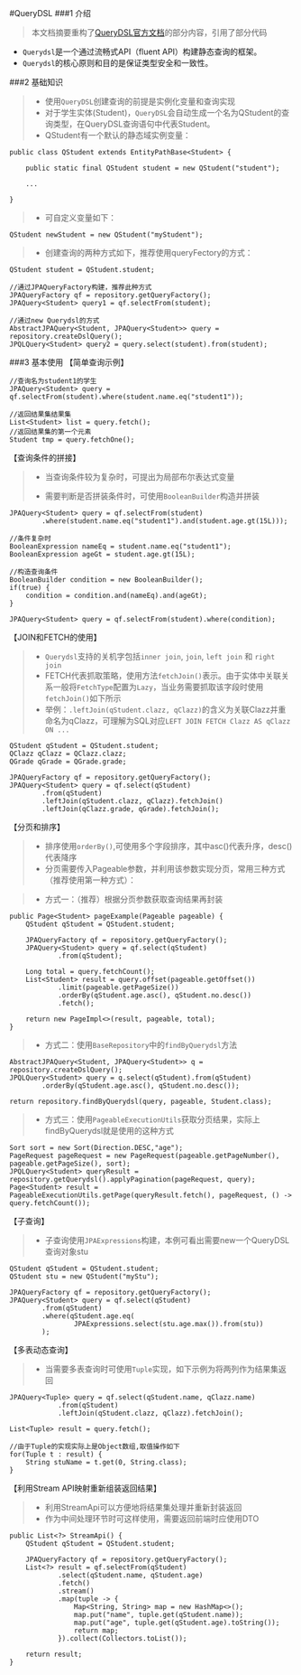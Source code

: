 #QueryDSL
###1 介绍
> 本文档摘要重构了[QueryDSL官方文档](http://www.querydsl.com/static/querydsl/4.1.3/reference/html_single/ "QueryDSL官方文档")的部分内容，引用了部分代码

- `Querydsl`是一个通过流畅式API（fluent API）构建静态查询的框架。
- `Querydsl`的核心原则和目的是保证类型安全和一致性。

###2 基础知识
> - 使用`QueryDSL`创建查询的前提是实例化变量和查询实现
> - 对于学生实体(Student)，`QueryDSL`会自动生成一个名为QStudent的查询类型，在QueryDSL查询语句中代表Student。
> - QStudent有一个默认的静态域实例变量：


	public class QStudent extends EntityPathBase<Student> {
		
		public static final QStudent student = new QStudent("student");
	
		...
	
	}

> - 可自定义变量如下：

	QStudent newStudent = new QStudent("myStudent");

> - 创建查询的两种方式如下，推荐使用queryFectory的方式：

	QStudent student = QStudent.student;
	
	//通过JPAQueryFactory构建，推荐此种方式
	JPAQueryFactory qf = repository.getQueryFactory();
	JPAQuery<Student> query1 = qf.selectFrom(student);
	
	//通过new Querydsl的方式
	AbstractJPAQuery<Student, JPAQuery<Student>> query = repository.createDslQuery();
	JPQLQuery<Student> query2 = query.select(student).from(student);

###3 基本使用
【简单查询示例】

	//查询名为student1的学生
	JPAQuery<Student> query = qf.selectFrom(student).where(student.name.eq("student1"));
	
	//返回结果集结果集
	List<Student> list = query.fetch();
	//返回结果集的第一个元素
	Student tmp = query.fetchOne();

【查询条件的拼接】

> - 当查询条件较为复杂时，可提出为局部布尔表达式变量
> 
> - 需要判断是否拼装条件时，可使用`BooleanBuilder`构造并拼装


	JPAQuery<Student> query = qf.selectFrom(student)
			.where(student.name.eq("student1").and(student.age.gt(15L)));

	//条件复杂时
	BooleanExpression nameEq = student.name.eq("student1");
	BooleanExpression ageGt = student.age.gt(15L);
	
	//构造查询条件
	BooleanBuilder condition = new BooleanBuilder();
	if(true) {
		condition = condition.and(nameEq).and(ageGt);
	}
	
	JPAQuery<Student> query = qf.selectFrom(student).where(condition);

【JOIN和FETCH的使用】

> - `Querydsl`支持的关机字包括`inner join`, `join`, `left join` 和 `right join`
> - FETCH代表抓取策略，使用方法`fetchJoin()`表示。由于实体中关联关系一般将`FetchType`配置为`Lazy`，当业务需要抓取该字段时使用`fetchJoin()`如下所示
> - 举例：`.leftJoin(qStudent.clazz, qClazz)`的含义为关联Clazz并重命名为qClazz，可理解为SQL对应`LEFT JOIN FETCH Clazz AS qClazz ON ...`

	QStudent qStudent = QStudent.student;
	QClazz qClazz = QClazz.clazz;
	QGrade qGrade = QGrade.grade;
	
	JPAQueryFactory qf = repository.getQueryFactory();
	JPAQuery<Student> query = qf.select(qStudent)
			.from(qStudent)
			.leftJoin(qStudent.clazz, qClazz).fetchJoin()
			.leftJoin(qClazz.grade, qGrade).fetchJoin();


【分页和排序】

> - 排序使用`orderBy()`,可使用多个字段排序，其中asc()代表升序，desc()代表降序
> - 分页需要传入Pageable参数，并利用该参数实现分页，常用三种方式（推荐使用第一种方式）：

> - 方式一：（推荐）根据分页参数获取查询结果再封装

	public Page<Student> pageExample(Pageable pageable) {
		QStudent qStudent = QStudent.student;
		
		JPAQueryFactory qf = repository.getQueryFactory();
		JPAQuery<Student> query = qf.select(qStudent)
				.from(qStudent);
				
		Long total = query.fetchCount();
		List<Student> result = query.offset(pageable.getOffset())
				.limit(pageable.getPageSize())
				.orderBy(qStudent.age.asc(), qStudent.no.desc())
				.fetch();
		
		return new PageImpl<>(result, pageable, total);
	}

> - 方式二：使用`BaseRepository`中的`findByQuerydsl`方法

	AbstractJPAQuery<Student, JPAQuery<Student>> q = repository.createDslQuery();
	JPQLQuery<Student> query = q.select(qStudent).from(qStudent)
			.orderBy(qStudent.age.asc(), qStudent.no.desc());
			
	return repository.findByQuerydsl(query, pageable, Student.class);

> - 方式三：使用`PageableExecutionUtils`获取分页结果，实际上findByQuerydsl就是使用的这种方式

	Sort sort = new Sort(Direction.DESC,"age");
	PageRequest pageRequest = new PageRequest(pageable.getPageNumber(), pageable.getPageSize(), sort);
	JPQLQuery<Student> queryResult = repository.getQuerydsl().applyPagination(pageRequest, query);
	Page<Student> result = PageableExecutionUtils.getPage(queryResult.fetch(), pageRequest, () -> query.fetchCount());
	

【子查询】

> - 子查询使用`JPAExpressions`构建，本例可看出需要new一个QueryDSL查询对象stu

	QStudent qStudent = QStudent.student;
	QStudent stu = new QStudent("myStu");
	
	JPAQueryFactory qf = repository.getQueryFactory();
	JPAQuery<Student> query = qf.select(qStudent)
			.from(qStudent)
			.where(qStudent.age.eq(
					JPAExpressions.select(stu.age.max()).from(stu))
			);

【多表动态查询】

> - 当需要多表查询时可使用`Tuple`实现，如下示例为将两列作为结果集返回

	JPAQuery<Tuple> query = qf.select(qStudent.name, qClazz.name)
				.from(qStudent)
				.leftJoin(qStudent.clazz, qClazz).fetchJoin();

	List<Tuple> result = query.fetch();

	//由于Tuple的实现实际上是Object数组,取值操作如下
	for(Tuple t : result) {
		String stuName = t.get(0, String.class);
	}

【利用Stream API映射重新组装返回结果】

> - 利用StreamApi可以方便地将结果集处理并重新封装返回
> - 作为中间处理环节时可这样使用，需要返回前端时应使用DTO

	public List<?> StreamApi() {
		QStudent qStudent = QStudent.student;
		
		JPAQueryFactory qf = repository.getQueryFactory();
		List<?> result = qf.selectFrom(qStudent)
				.select(qStudent.name, qStudent.age)
				.fetch()
				.stream()
				.map(tuple -> {
					Map<String, String> map = new HashMap<>();
					map.put("name", tuple.get(qStudent.name));
					map.put("age", tuple.get(qStudent.age).toString());
	                return map;
				}).collect(Collectors.toList());
		
		return result;
	}